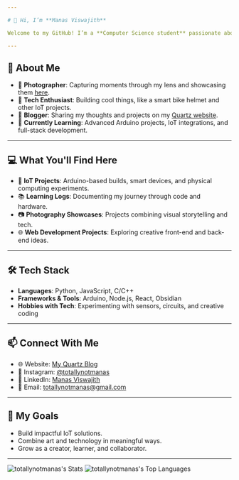```yaml
---

# 👋 Hi, I’m **Manas Viswajith**  

Welcome to my GitHub! I’m a **Computer Science student** passionate about combining creativity and technology to build meaningful projects. My interests span **IoT**, **physical computing**, and **photography**, and I’m always excited to learn, experiment, and collaborate.  

---
```


## 🌟 **About Me**  
- 📸 **Photographer**: Capturing moments through my lens and showcasing them [here](#).  
- 🔧 **Tech Enthusiast**: Building cool things, like a smart bike helmet and other IoT projects.  
- 📝 **Blogger**: Sharing my thoughts and projects on my [Quartz website](#).  
- 🌱 **Currently Learning**: Advanced Arduino projects, IoT integrations, and full-stack development.  

---

## 💻 **What You'll Find Here**  
- 🚀 **IoT Projects**: Arduino-based builds, smart devices, and physical computing experiments.  
- 📚 **Learning Logs**: Documenting my journey through code and hardware.  
- 📷 **Photography Showcases**: Projects combining visual storytelling and tech.  
- 🌐 **Web Development Projects**: Exploring creative front-end and back-end ideas.  

---

## 🛠️ **Tech Stack**  
- **Languages**: Python, JavaScript, C/C++  
- **Frameworks & Tools**: Arduino, Node.js, React, Obsidian  
- **Hobbies with Tech**: Experimenting with sensors, circuits, and creative coding  

---

## 📫 **Connect With Me**  
- 🌐 Website: [My Quartz Blog](totallynotmanas.github.io/totallynotspace)  
- 📸 Instagram: [@totallynotmanas](instagram.com/totallynotmanas)  
- 💼 LinkedIn: [Manas Viswajith](https://www.linkedin.com/in/manas-viswajith-7609681b8/)  
- 💌 Email: [totallynotmanas@gmail.com](totallynotmanas@gmail.com)

---

## 🚀 **My Goals**  
- Build impactful IoT solutions.  
- Combine art and technology in meaningful ways.  
- Grow as a creator, learner, and collaborator.  

---


![totallynotmanas's Stats](https://github-readme-stats.vercel.app/api?username=totallynotmanas&theme=tokyonight&show_icons=true&hide_border=false&count_private=true)
![totallynotmanas's Top Languages](https://github-readme-stats.vercel.app/api/top-langs/?username=totallynotmanas&theme=tokyonight&show_icons=true&hide_border=false&layout=compact)

